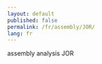 ```yaml
---
layout: default
published: false
permalink: /fr/assembly/JOR/
lang: fr
---
```


assembly analysis JOR
